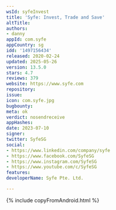```yaml
---
wsId: syfeInvest
title: 'Syfe: Invest, Trade and Save'
altTitle: 
authors:
- danny
appId: com.syfe
appCountry: sg
idd: '1497156434'
released: 2020-02-24
updated: 2025-05-26
version: 13.5.0
stars: 4.7
reviews: 379
website: https://www.syfe.com
repository: 
issue: 
icon: com.syfe.jpg
bugbounty: 
meta: ok
verdict: nosendreceive
appHashes: 
date: 2023-07-10
signer: 
twitter: SyfeSG
social:
- https://www.linkedin.com/company/syfe
- https://www.facebook.com/SyfeSG
- https://www.instagram.com/SyfeSG
- https://www.youtube.com/c/SyfeSG
features: 
developerName: Syfe Pte. Ltd.

---
```


{% include copyFromAndroid.html %}
